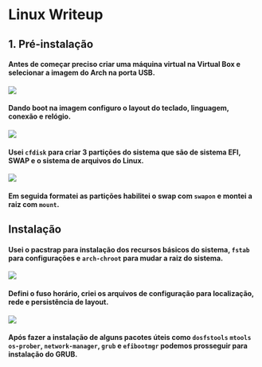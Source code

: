 # Linux Writeup

## 1. Pré-instalação

#### Antes de começar preciso criar uma máquina virtual na Virtual Box e selecionar a imagem do Arch na porta USB.

![](https://i.imgur.com/1jnLsBL.png)

#### Dando boot na imagem configuro o layout do teclado, linguagem, conexão e relógio.

![](https://i.imgur.com/9CXHzoq.png)

#### Usei `cfdisk` para criar 3 partições do sistema que são de sistema EFI, SWAP e o sistema de arquivos do Linux.

![](https://i.imgur.com/JE8Cett.png)

#### Em seguida formatei as partições habilitei o swap com `swapon` e montei a raiz com `mount`.

## Instalação

#### Usei o pacstrap para instalação dos recursos básicos do sistema, `fstab` para configurações e `arch-chroot` para mudar a raiz do sistema.

![](https://i.imgur.com/BIG9OkE.png)

#### Defini o fuso horário, criei os arquivos de configuração para localização, rede e persistência de layout.

![](https://i.imgur.com/MvZYy7K.png)

#### Após fazer a instalação de alguns pacotes úteis como `dosfstools` `mtools` `os-prober`, `network-manager`, `grub` e `efibootmgr` podemos prosseguir para instalação do GRUB.
